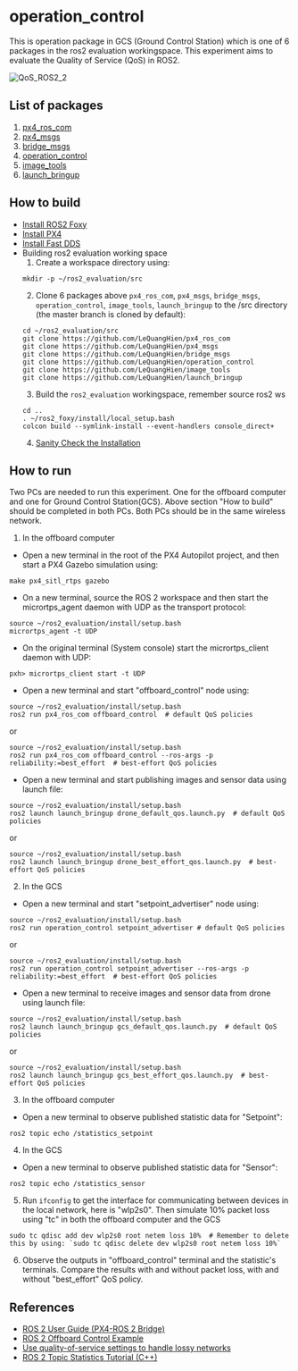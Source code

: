 # operation_control
This is operation package in GCS (Ground Control Station) which is one of 6 packages in the ros2 evaluation workingspace. This experiment aims to evaluate the Quality of Service (QoS) in ROS2.

![QoS_ROS2_2](https://user-images.githubusercontent.com/9337121/121939049-d635f100-cd4c-11eb-8839-25632bb8f8c3.png)


## List of packages
1. [px4_ros_com](https://github.com/LeQuangHien/px4_ros_com)
2. [px4_msgs](https://github.com/LeQuangHien/px4_msgs)
3. [bridge_msgs](https://github.com/LeQuangHien/bridge_msgs)
4. [operation_control](https://github.com/LeQuangHien/operation_control)
5. [image_tools](https://github.com/LeQuangHien/image_tools)
6. [launch_bringup](https://github.com/LeQuangHien/launch_bringup)

## How to build
- [Install ROS2 Foxy](https://docs.ros.org/en/foxy/Installation/Ubuntu-Development-Setup.html)
- [Install PX4](https://docs.px4.io/master/en/dev_setup/dev_env_linux_ubuntu.html)
- [Install Fast DDS](https://docs.px4.io/master/en/dev_setup/fast-dds-installation.html)
- Building ros2 evaluation working space
  1. Create a workspace directory using:
  ```
  mkdir -p ~/ros2_evaluation/src
  ```
  2. Clone 6 packages above `px4_ros_com`, `px4_msgs`, `bridge_msgs`, `operation_control`, `image_tools`, `launch_bringup` to the /src directory (the master branch is cloned by default):
  ```
  cd ~/ros2_evaluation/src
  git clone https://github.com/LeQuangHien/px4_ros_com
  git clone https://github.com/LeQuangHien/px4_msgs
  git clone https://github.com/LeQuangHien/bridge_msgs
  git clone https://github.com/LeQuangHien/operation_control
  git clone https://github.com/LeQuangHien/image_tools
  git clone https://github.com/LeQuangHien/launch_bringup
  ```
  3. Build the `ros2_evaluation` workingspace, remember source ros2 ws 
  ```
  cd ..
  . ~/ros2_foxy/install/local_setup.bash
  colcon build --symlink-install --event-handlers console_direct+
  ```
  4. [Sanity Check the Installation](https://docs.px4.io/master/en/ros/ros2_comm.html#sanity-check-the-installation)
   
## How to run
Two PCs are needed to run this experiment. One for the offboard computer and one for Ground Control Station(GCS). Above section "How to build" should be completed in both PCs. Both PCs should be in the same wireless network.

1. In the offboard computer
  - Open a new terminal in the root of the PX4 Autopilot project, and then start a PX4 Gazebo simulation using:
  ```
  make px4_sitl_rtps gazebo
  ```
  - On a new terminal, source the ROS 2 workspace and then start the micrortps_agent daemon with UDP as the transport protocol:
  ```
  source ~/ros2_evaluation/install/setup.bash
  micrortps_agent -t UDP
  ```
  - On the original terminal (System console) start the micrortps_client daemon with UDP:
  ```
  pxh> micrortps_client start -t UDP
  ```
  - Open a new terminal and start "offboard_control" node using:
  ```
  source ~/ros2_evaluation/install/setup.bash
  ros2 run px4_ros_com offboard_control  # default QoS policies
  ```
  or
  ```
  source ~/ros2_evaluation/install/setup.bash
  ros2 run px4_ros_com offboard_control --ros-args -p reliability:=best_effort  # best-effort QoS policies
  ```
  - Open a new terminal and start publishing images and sensor data using launch file:
  ```
  source ~/ros2_evaluation/install/setup.bash
  ros2 launch launch_bringup drone_default_qos.launch.py  # default QoS policies
  ```
  or
  ```
  source ~/ros2_evaluation/install/setup.bash
  ros2 launch launch_bringup drone_best_effort_qos.launch.py  # best-effort QoS policies
  ```
2. In the GCS
  - Open a new terminal and start "setpoint_advertiser" node using:
  ```
  source ~/ros2_evaluation/install/setup.bash
  ros2 run operation_control setpoint_advertiser # default QoS policies
  ```
  or
  ```
  source ~/ros2_evaluation/install/setup.bash
  ros2 run operation_control setpoint_advertiser --ros-args -p reliability:=best_effort  # best-effort QoS policies
  ```
  - Open a new terminal to receive images and sensor data from drone using launch file:
  ```
  source ~/ros2_evaluation/install/setup.bash
  ros2 launch launch_bringup gcs_default_qos.launch.py  # default QoS policies
  ```
  or
  ```
  source ~/ros2_evaluation/install/setup.bash
  ros2 launch launch_bringup gcs_best_effort_qos.launch.py  # best-effort QoS policies
  ```
3. In the offboard computer
  - Open a new terminal to observe published statistic data for "Setpoint":
  ```
  ros2 topic echo /statistics_setpoint
  ```
4. In the GCS
  - Open a new terminal to observe published statistic data for "Sensor":
  ```
  ros2 topic echo /statistics_sensor
  ```
5. Run `ifconfig` to get the interface for communicating between devices in the local network, here is "wlp2s0". Then simulate 10% packet loss using "tc" in both the offboard computer and the GCS
  ```
  sudo tc qdisc add dev wlp2s0 root netem loss 10%  # Remember to delete this by using: `sudo tc qdisc delete dev wlp2s0 root netem loss 10%`
  ```
6. Observe the outputs in "offboard_control" terminal and the statistic's terminals. Compare the results with and without packet loss, with and without "best_effort" QoS policy.


## References
- [ROS 2 User Guide (PX4-ROS 2 Bridge)](https://docs.px4.io/master/en/ros/ros2_comm.html)
- [ROS 2 Offboard Control Example](https://docs.px4.io/master/en/ros/ros2_offboard_control.html)
- [Use quality-of-service settings to handle lossy networks](https://docs.ros.org/en/foxy/Tutorials/Quality-of-Service.html)
- [ROS 2 Topic Statistics Tutorial (C++)](https://docs.ros.org/en/foxy/Tutorials/Topics/Topic-Statistics-Tutorial.html)
